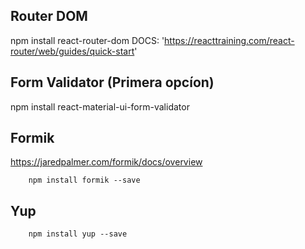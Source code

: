 ## Router DOM 

npm install react-router-dom
DOCS: 'https://reacttraining.com/react-router/web/guides/quick-start'

## Form Validator (Primera opcíon)

npm install react-material-ui-form-validator

## Formik

https://jaredpalmer.com/formik/docs/overview
```
    npm install formik --save
```

## Yup
```
    npm install yup --save
```